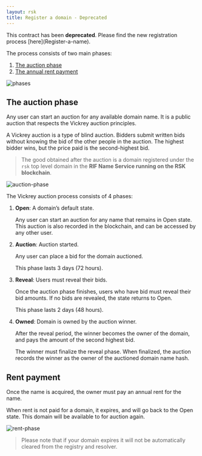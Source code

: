```yaml
---
layout: rsk
title: Register a domain - Deprecated
---
```


<div class="alert alert-danger">
    This contract has been <b>deprecated</b>. Please find the new registration process [here](Register-a-name).
</div>

The process consists of two main phases:

1. [The auction phase](#the-auction-phase)
2. [The annual rent payment](#rent-payment)

<img src="/assets/img/rns/phases.png" class="img-fluid" alt="phases" />

## The auction phase

Any user can start an auction for any available domain name. It is a public auction that respects the Vickrey auction principles.

A Vickrey auction is a type of blind auction. Bidders submit written bids without knowing the bid of the other people in the auction. The highest bidder wins, but the price paid is the second-highest bid.

> The good obtained after the auction is a domain registered under the `rsk` top level domain in the **RIF Name Service running on the RSK blockchain**.

<img src="/assets/img/rns/auction-phase.png" class="img-fluid" alt="auction-phase" />

The Vickrey auction process consists of 4 phases:

1. **Open**: A domain’s default state.

    Any user can start an auction for any name that remains in Open state. This auction is also recorded in the blockchain, and can be accessed by any other user.

2. **Auction**: Auction started.

    Any user can place a bid for the domain auctioned.

    This phase lasts 3 days (72 hours).

3. **Reveal**: Users must reveal their bids.

    Once the auction phase finishes, users who have bid must reveal their bid amounts. If no bids are revealed, the state returns to Open.

    This phase lasts 2 days (48 hours).

4. **Owned**: Domain is owned by the auction winner.

    After the reveal period, the winner becomes the owner of the domain, and pays the amount of the second highest bid.

    The winner must finalize the reveal phase. When finalized, the auction records the winner as the owner of the auctioned domain name hash.

## Rent payment

Once the name is acquired, the owner must pay an annual rent for the name.

When rent is not paid for a domain, it expires, and will go back to the Open state. This domain will be available to for auction again.

<img src="/assets/img/rns/rent-phase.png" class="img-fluid" alt="rent-phase" />

> Please note that if your domain expires it will not be automatically cleared from the registry and resolver.
